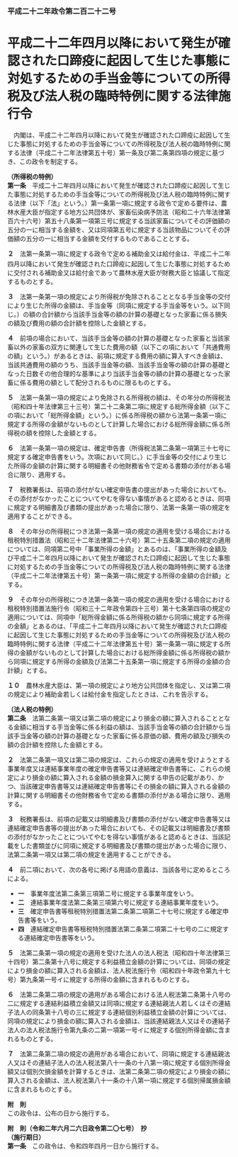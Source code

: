### 平成二十二年政令第二百二十二号  
# 平成二十二年四月以降において発生が確認された口蹄疫に起因して生じた事態に対処するための手当金等についての所得税及び法人税の臨時特例に関する法律施行令  
　内閣は、平成二十二年四月以降において発生が確認された口蹄疫に起因して生じた事態に対処するための手当金等についての所得税及び法人税の臨時特例に関する法律（平成二十二年法律第五十号）第一条及び第二条第四項の規定に基づき、この政令を制定する。  
  
**（所得税の特例）**  
**第一条**　平成二十二年四月以降において発生が確認された口蹄疫に起因して生じた事態に対処するための手当金等についての所得税及び法人税の臨時特例に関する法律（以下「法」という。）第一条第一項に規定する政令で定める要件は、農林水産大臣が指定する地方公共団体が、家畜伝染病予防法（昭和二十六年法律第百六十六号）第五十八条第一項第三号に規定する当該家畜についてその評価額の五分の一に相当する金額を、又は同項第五号に規定する当該物品についてその評価額の五分の一に相当する金額を交付するものであることとする。  
  
**２**　法第一条第一項に規定する政令で定める補助金又は給付金は、平成二十二年四月以降において発生が確認された口<ruby>蹄<rt>てい</rt></ruby>疫に起因して生じた事態に対処するために交付される補助金又は給付金であって農林水産大臣が財務大臣と協議して指定するものとする。  
  
**３**　法第一条第一項の規定により所得税が免除されることとなる手当金等の交付により生じた所得の金額は、手当金等（同項に規定する手当金等をいう。以下同じ。）の額の合計額から当該手当金等の額の計算の基礎となった家畜に係る損失の額及び費用の額の合計額を控除した金額とする。  
  
**４**　前項の場合において、当該手当金等の額の計算の基礎となった家畜と当該家畜以外の家畜の双方に関連して生じた費用の額（以下この項において「共通費用の額」という。）があるときは、前項に規定する費用の額に算入すべき金額は、当該共通費用の額のうち、当該手当金等の額、当該手当金等の額の計算の基礎となった日数その他合理的な基準により当該手当金等の額の計算の基礎となった家畜に係る費用の額として配分されるものに限るものとする。  
  
**５**　法第一条第一項の規定により免除される所得税の額は、その年分の所得税法（昭和四十年法律第三十三号）第二十二条第二項に規定する総所得金額（以下この項において「総所得金額」という。）に係る所得税の額から法第一条第一項に規定する所得の金額がないものとして計算した場合における総所得金額に係る所得税の額を控除した金額とする。  
  
**６**　法第一条第一項の規定は、確定申告書（所得税法第二条第一項第三十七号に規定する確定申告書をいう。次項において同じ。）に手当金等の交付により生じた所得の金額の計算に関する明細書その他財務省令で定める書類の添付がある場合に限り、適用する。  
  
**７**　税務署長は、前項の添付がない確定申告書の提出があった場合においても、その添付がなかったことについてやむを得ない事情があると認めるときは、同項に規定する明細書及び書類の提出があった場合に限り、法第一条第一項の規定を適用することができる。  
  
**８**　その年分の所得税につき法第一条第一項の規定の適用を受ける場合における租税特別措置法（昭和三十二年法律第二十六号）第二十五条第二項の規定の適用については、同項第二号中「事業所得の金額」とあるのは、「事業所得の金額及び平成二十二年四月以降において発生が確認された口蹄疫に起因して生じた事態に対処するための手当金等についての所得税及び法人税の臨時特例に関する法律（平成二十二年法律第五十号）第一条第一項に規定する所得の金額の合計額」とする。  
  
**９**　その年分の所得税につき法第一条第一項の規定の適用を受ける場合における租税特別措置法施行令（昭和三十二年政令第四十三号）第十七条第四項の規定の適用については、同項中「総所得金額に係る所得税の額から同項に規定する所得の金額」とあるのは、「平成二十二年四月以降において発生が確認された口蹄疫に起因して生じた事態に対処するための手当金等についての所得税及び法人税の臨時特例に関する法律（平成二十二年法律第五十号）第一条第一項に規定する所得の金額がないものとして計算した場合における総所得金額に係る所得税の額から同項に規定する所得の金額及び法第二十五条第一項に規定する所得の金額の合計額」とする。  
  
**１０**　農林水産大臣は、第一項の規定により地方公共団体を指定し、又は第二項の規定により補助金若しくは給付金を指定したときは、これを告示する。  
  
**（法人税の特例）**  
**第二条**　法第二条第一項又は第二項の規定により損金の額に算入されることとなる金額に相当する手当金等に係る利益の額は、当該手当金等の額の合計額から当該手当金等の額の計算の基礎となった家畜に係る原価の額、費用の額及び損失の額の合計額を控除した金額とする。  
  
**２**　法第二条第一項又は第二項の規定は、これらの規定の適用を受けようとする事業年度又は連結事業年度の確定申告書等又は連結確定申告書等に、これらの規定により損金の額に算入される金額の損金算入に関する申告の記載があり、かつ、当該確定申告書等又は連結確定申告書等にその損金の額に算入される金額の計算に関する明細書その他財務省令で定める書類の添付がある場合に限り、適用する。  
  
**３**　税務署長は、前項の記載又は明細書及び書類の添付がない確定申告書等又は連結確定申告書等の提出があった場合においても、その記載又は明細書及び書類の添付がなかったことについてやむを得ない事情があると認めるときは、当該記載をした書類並びに同項に規定する明細書及び書類の提出があった場合に限り、法第二条第一項又は第二項の規定を適用することができる。  
  
**４**　前二項において、次の各号に掲げる用語の意義は、当該各号に定めるところによる。  
* **一**　事業年度法第二条第三項第二号に規定する事業年度をいう。  
* **二**　連結事業年度法第二条第三項第六号に規定する連結事業年度をいう。  
* **三**　確定申告書等租税特別措置法第二条第二項第二十七号に規定する確定申告書等をいう。  
* **四**　連結確定申告書等租税特別措置法第二条第二項第二十七号の二に規定する連結確定申告書等をいう。  
  
**５**　法第二条第一項の規定の適用を受けた法人の法人税法（昭和四十年法律第三十四号）第二条第十八号に規定する利益積立金額の計算については、同項の規定により損金の額に算入される金額は、法人税法施行令（昭和四十年政令第九十七号）第九条第一号イに規定する所得の金額に含まれるものとする。  
  
**６**　法第二条第二項の規定の適用がある場合における法人税法第二条第十八号の二に規定する連結利益積立金額又は同項に規定する連結親法人若しくはその連結子法人の同条第十八号の三に規定する連結個別利益積立金額の計算については、同項の規定により損金の額に算入される金額は、当該連結親法人又はその連結子法人の法人税法施行令第九条の二第一項第一号イに規定する個別所得金額に含まれるものとする。  
  
**７**　法第二条第二項の規定の適用がある場合において、同項に規定する連結親法人又はその連結子法人の法人税法第八十一条の十八第一項に規定する個別所得金額又は個別欠損金額を計算するときは、法第二条第二項の規定により損金の額に算入される金額は、法人税法第八十一条の十八第一項に規定する個別帰属損金額に含まれるものとする。  
  
**附　則**  
この政令は、公布の日から施行する。  
  
**附　則（令和二年六月二六日政令第二〇七号）　抄**  
**（施行期日）**  
**第一条**　この政令は、令和四年四月一日から施行する。  
  

